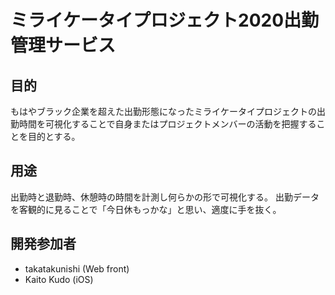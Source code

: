 # ミライケータイプロジェクト2020出勤管理サービス

## 目的
もはやブラック企業を超えた出勤形態になったミライケータイプロジェクトの出勤時間を可視化することで自身またはプロジェクトメンバーの活動を把握することを目的とする。

## 用途
出勤時と退勤時、休憩時の時間を計測し何らかの形で可視化する。
出勤データを客観的に見ることで「今日休もっかな」と思い、適度に手を抜く。

## 開発参加者
- takatakunishi (Web front)
- Kaito Kudo (iOS)
